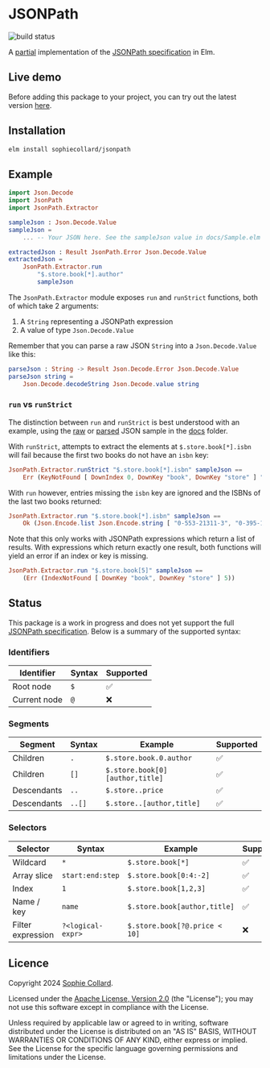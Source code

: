 # JSONPath

![build status](https://github.com/sophiecollard/jsonpath/actions/workflows/build.yml/badge.svg)

A [partial](#status) implementation of the [JSONPath specification](https://www.rfc-editor.org/rfc/rfc9535) in Elm.

## Live demo

Before adding this package to your project, you can try out the latest version [here](https://jsonpath-demo.lon1.cdn.digitaloceanspaces.com/index.html).

## Installation

```sh
elm install sophiecollard/jsonpath
```

## Example

```elm
import Json.Decode
import JsonPath
import JsonPath.Extractor

sampleJson : Json.Decode.Value
sampleJson =
    ... -- Your JSON here. See the sampleJson value in docs/Sample.elm for instance.

extractedJson : Result JsonPath.Error Json.Decode.Value
extractedJson =
    JsonPath.Extractor.run
        "$.store.book[*].author"
        sampleJson
```

The `JsonPath.Extractor` module exposes `run` and `runStrict` functions, both of which take 2 arguments:
  1. A `String` representing a JSONPath expression
  2. A value of type `Json.Decode.Value`

Remember that you can parse a raw JSON `String` into a `Json.Decode.Value` like this:

```elm
parseJson : String -> Result Json.Decode.Error Json.Decode.Value
parseJson string =
    Json.Decode.decodeString Json.Decode.value string
```

### `run` vs `runStrict`

The distinction between `run` and `runStrict` is best understood with an example, using the [raw](docs/sample.json) or [parsed](docs/Sample.elm) JSON sample in the [docs](docs/) folder.

With `runStrict`, attempts to extract the elements at `$.store.book[*].isbn` will fail because the first two books do not have an `isbn` key:

```elm
JsonPath.Extractor.runStrict "$.store.book[*].isbn" sampleJson ==
    Err (KeyNotFound [ DownIndex 0, DownKey "book", DownKey "store" ] "isbn")
```

With `run` however, entries missing the `isbn` key are ignored and the ISBNs of the last two books returned:

```elm
JsonPath.Extractor.run "$.store.book[*].isbn" sampleJson ==
    Ok (Json.Encode.list Json.Encode.string [ "0-553-21311-3", "0-395-19395-8" ])
```

Note that this only works with JSONPath expressions which return a list of results. With expressions which return exactly one result, both functions will yield an error if an index or key is missing.

```elm
JsonPath.Extractor.run "$.store.book[5]" sampleJson ==
    (Err (IndexNotFound [ DownKey "book", DownKey "store" ] 5))
```

## Status

This package is a work in progress and does not yet support the full [JSONPath specification](https://www.rfc-editor.org/rfc/rfc9535). Below is a summary of the supported syntax:

### Identifiers

| Identifier   | Syntax | Supported |
| ------------ | ------ | --------- |
| Root node    | `$`    | ✅        |
| Current node | `@`    | ❌        |

### Segments

| Segment     | Syntax | Example                         | Supported |
| ----------- | ------ | ------------------------------- | --------- |
| Children    | `.`    | `$.store.book.0.author`         | ✅        |
| Children    | `[]`   | `$.store.book[0][author,title]` | ✅        |
| Descendants | `..`   | `$.store..price`                | ✅        |
| Descendants | `..[]` | `$.store..[author,title]`       | ✅        |

### Selectors

| Selector          | Syntax            | Example                       | Supported |
| ----------------- | ----------------- | ----------------------------- | --------- |
| Wildcard          | `*`               | `$.store.book[*]`             | ✅        |
| Array slice       | `start:end:step`  | `$.store.book[0:4:-2]`        | ✅        |
| Index             | `1`               | `$.store.book[1,2,3] `        | ✅        |
| Name / key        | `name`            | `$.store.book[author,title]`  | ✅        |
| Filter expression | `?<logical-expr>` | `$.store.book[?@.price < 10]` | ❌        |

## Licence

Copyright 2024 [Sophie Collard](https://github.com/sophiecollard).

Licensed under the [Apache License, Version 2.0](http://www.apache.org/licenses/LICENSE-2.0) (the "License"); you may not use this software except in compliance with the License.

Unless required by applicable law or agreed to in writing, software distributed under the License is distributed on an "AS IS" BASIS, WITHOUT WARRANTIES OR CONDITIONS OF ANY KIND, either express or implied. See the License for the specific language governing permissions and limitations under the License.
